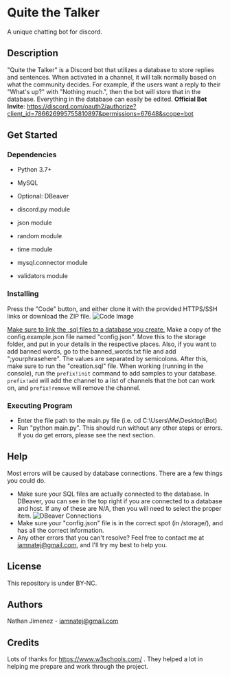 # Quite the Talker

A unique chatting bot for discord.

## Description

"Quite the Talker" is a Discord bot that utilizes a database to store replies and sentences. When activated in a channel, it will talk normally based on what the community decides. For example, if the users want a reply to their "What's up?" with "Nothing much.", then the bot will store that in the database. Everything in the database can easily be edited.
**Official Bot Invite**: https://discord.com/oauth2/authorize?client_id=786626995755810897&permissions=67648&scope=bot

## Get Started

### Dependencies

* Python 3.7+
* MySQL
* Optional: DBeaver

* discord.py module
* json module
* random module
* time module
* mysql.connector module
* validators module
### Installing

Press the "Code" button, and either clone it with the provided HTTPS/SSH links or download the ZIP file.
![Code Image](https://i.imgur.com/d1vi6PK.png)

[Make sure to link the .sql files to a database you create.](https://www.youtube.com/watch?v=C9AGrSJ6ZB0)
Make a copy of the config.example.json file named "config.json". Move this to the storage folder, and put in your details in the respective places. Also, if you want to add banned words, go to the banned_words.txt file and add ";yourphrasehere". The values are separated by semicolons. After this, make sure to run the "creation.sql" file. When working (running in the console), run the `prefix!init` command to add samples to your database. `prefix!add` will add the channel to a list of channels that the bot can work on, and `prefix!remove` will remove the channel.

### Executing Program

* Enter the file path to the main.py file (i.e. cd C:\Users\Me\Desktop\Bot\)
* Run "python main.py". This should run without any other steps or errors. If you do get errors, please see the next section.

## Help

Most errors will be caused by database connections. There are a few things you could do.

* Make sure your SQL files are actually connected to the database. In DBeaver, you can see in the top right if you are connected to a database and host. If any of these are N/A, then you will need to select the proper item.
![DBeaver Connections](https://i.imgur.com/ZxT7yoS.png)
* Make sure your "config.json" file is in the correct spot (in /storage/), and has all the correct information.
* Any other errors that you can't resolve? Feel free to contact me at iamnatej@gmail.com, and I'll try my best to help you.

## License

This repository is under BY-NC.

## Authors

Nathan Jimenez - iamnatej@gmail.com

## Credits

Lots of thanks for https://www.w3schools.com/ . They helped a lot in helping me prepare and work through the project.